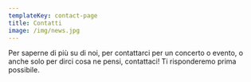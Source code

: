 ```yaml
---
templateKey: contact-page
title: Contatti
image: /img/news.jpg
---
```

Per saperne di più su di noi, per contattarci per un concerto o evento, o anche solo per dirci cosa ne pensi, contattaci! Ti risponderemo prima possibile.

